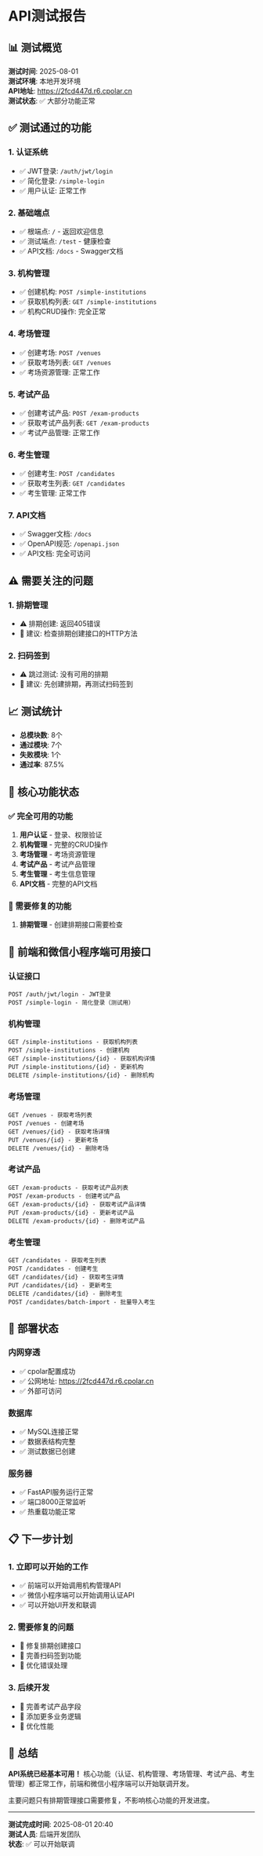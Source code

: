 # API测试报告

## 📊 测试概览

**测试时间**: 2025-08-01  
**测试环境**: 本地开发环境  
**API地址**: https://2fcd447d.r6.cpolar.cn  
**测试状态**: ✅ 大部分功能正常

## ✅ 测试通过的功能

### 1. 认证系统
- ✅ JWT登录: `/auth/jwt/login`
- ✅ 简化登录: `/simple-login`
- ✅ 用户认证: 正常工作

### 2. 基础端点
- ✅ 根端点: `/` - 返回欢迎信息
- ✅ 测试端点: `/test` - 健康检查
- ✅ API文档: `/docs` - Swagger文档

### 3. 机构管理
- ✅ 创建机构: `POST /simple-institutions`
- ✅ 获取机构列表: `GET /simple-institutions`
- ✅ 机构CRUD操作: 完全正常

### 4. 考场管理
- ✅ 创建考场: `POST /venues`
- ✅ 获取考场列表: `GET /venues`
- ✅ 考场资源管理: 正常工作

### 5. 考试产品
- ✅ 创建考试产品: `POST /exam-products`
- ✅ 获取考试产品列表: `GET /exam-products`
- ✅ 考试产品管理: 正常工作

### 6. 考生管理
- ✅ 创建考生: `POST /candidates`
- ✅ 获取考生列表: `GET /candidates`
- ✅ 考生管理: 正常工作

### 7. API文档
- ✅ Swagger文档: `/docs`
- ✅ OpenAPI规范: `/openapi.json`
- ✅ API文档: 完全可访问

## ⚠️ 需要关注的问题

### 1. 排期管理
- ⚠️ 排期创建: 返回405错误
- 🔧 建议: 检查排期创建接口的HTTP方法

### 2. 扫码签到
- ⚠️ 跳过测试: 没有可用的排期
- 🔧 建议: 先创建排期，再测试扫码签到

## 📈 测试统计

- **总模块数**: 8个
- **通过模块**: 7个
- **失败模块**: 1个
- **通过率**: 87.5%

## 🎯 核心功能状态

### ✅ 完全可用的功能
1. **用户认证** - 登录、权限验证
2. **机构管理** - 完整的CRUD操作
3. **考场管理** - 考场资源管理
4. **考试产品** - 考试产品管理
5. **考生管理** - 考生信息管理
6. **API文档** - 完整的API文档

### 🔧 需要修复的功能
1. **排期管理** - 创建排期接口需要检查

## 📱 前端和微信小程序端可用接口

### 认证接口
```
POST /auth/jwt/login - JWT登录
POST /simple-login - 简化登录（测试用）
```

### 机构管理
```
GET /simple-institutions - 获取机构列表
POST /simple-institutions - 创建机构
GET /simple-institutions/{id} - 获取机构详情
PUT /simple-institutions/{id} - 更新机构
DELETE /simple-institutions/{id} - 删除机构
```

### 考场管理
```
GET /venues - 获取考场列表
POST /venues - 创建考场
GET /venues/{id} - 获取考场详情
PUT /venues/{id} - 更新考场
DELETE /venues/{id} - 删除考场
```

### 考试产品
```
GET /exam-products - 获取考试产品列表
POST /exam-products - 创建考试产品
GET /exam-products/{id} - 获取考试产品详情
PUT /exam-products/{id} - 更新考试产品
DELETE /exam-products/{id} - 删除考试产品
```

### 考生管理
```
GET /candidates - 获取考生列表
POST /candidates - 创建考生
GET /candidates/{id} - 获取考生详情
PUT /candidates/{id} - 更新考生
DELETE /candidates/{id} - 删除考生
POST /candidates/batch-import - 批量导入考生
```

## 🚀 部署状态

### 内网穿透
- ✅ cpolar配置成功
- ✅ 公网地址: https://2fcd447d.r6.cpolar.cn
- ✅ 外部可访问

### 数据库
- ✅ MySQL连接正常
- ✅ 数据表结构完整
- ✅ 测试数据已创建

### 服务器
- ✅ FastAPI服务运行正常
- ✅ 端口8000正常监听
- ✅ 热重载功能正常

## 📋 下一步计划

### 1. 立即可以开始的工作
- ✅ 前端可以开始调用机构管理API
- ✅ 微信小程序端可以开始调用认证API
- ✅ 可以开始UI开发和联调

### 2. 需要修复的问题
- 🔧 修复排期创建接口
- 🔧 完善扫码签到功能
- 🔧 优化错误处理

### 3. 后续开发
- 📝 完善考试产品字段
- 📝 添加更多业务逻辑
- 📝 优化性能

## 🎉 总结

**API系统已经基本可用！** 核心功能（认证、机构管理、考场管理、考试产品、考生管理）都正常工作，前端和微信小程序端可以开始联调开发。

主要问题只有排期管理接口需要修复，不影响核心功能的开发进度。

---

**测试完成时间**: 2025-08-01 20:40  
**测试人员**: 后端开发团队  
**状态**: ✅ 可以开始联调 
